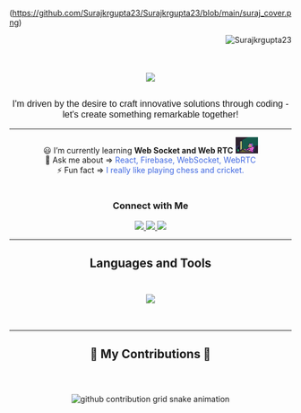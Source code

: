 
(https://github.com/Surajkrgupta23/Surajkrgupta23/blob/main/suraj_cover.png)

<p align="right">
  <img
    src="https://visitcount.itsvg.in/api?id=Surajkrgupta23&icon=0&color=0"
    alt="Surajkrgupta23"
  />
</p>

<h1 align="center">
  <img
    src="https://readme-typing-svg.herokuapp.com?font=Segoe+UI+Bold&size=35&duration=3000&pause=500&center=true&vCenter=true&random=false&width=500&height=70&lines=Hi+There!+%F0%9F%91%8B;I'm+Suraj"
  />
</h1>
<h3 align="center" style="font-family: Arial, Helvetica, sans-serif; font-weight: 400" >
  I'm driven by the desire to craft innovative solutions through coding - let's create something remarkable together!
</h3>
<hr />

<div  align="center" style="font-weight: 400">
         😃 I’m currently learning <strong>Web Socket and Web RTC</strong> <img src="https://github.com/Surajkrgupta23/Surajkrgupta23/blob/main/6.gif" width="40"><br>
        💬 Ask me about => <span style="color: royalblue;">React, Firebase, WebSocket, WebRTC</span><br>
        ⚡ Fun fact => <span style="color: royalblue;">I really like playing chess and cricket.</span>
    </div>
</div>

<h1> </h1>

<div align="center">
    <h3> Connect with Me </h3>
  <a href="mailto:surajkr.gupt23@gmail.com">
   <img src="https://img.shields.io/badge/Gmail-D14836?style=for-the-badge&logo=gmail&logoColor=white" target="_blank"/>
 </a>
 <a href="https://www.linkedin.com/in/suraj-kr-gupta/" target="_blank">
   <img src="https://img.shields.io/badge/LinkedIn-0077B5?style=for-the-badge&logo=linkedin&logoColor=white" target="_blank"/>
 </a>
 <a href="https://x.com/Surajkrgupta23" target="_blank">
    <img src="https://img.shields.io/badge/Twitter-d5d5d5?style=for-the-badge&logo=x&logoColor=0A0209" target="_blank"/>
 </a> 
</div>
<hr />

<h2 align="center">
  Languages and Tools <br />
  <br />
</h2>

<p align="center">
  <a href="https://skillicons.dev">
    <img
      src="https://skillicons.dev/icons?i=c,cpp,java,html,css,bootstrap,js,php,mysql,cs,nodejs,react,matlab,eclipse,figma,git,github,netlify,vim,notion,arduino,linux,kali,ubuntu,bash,powershell,vscode,mongodb,mysql,tailwind,ts,devto,discord,express,figma,git,github,postman,redux,sass,visualstudio,vite,vscode,py,fastapi"
    />
  </a>
</p>

<br />

<hr/>

<div align="center">
  <h2>🐍 My Contributions 🐍 <br> <br/> </h2> 
  <br>
    <picture>
      <source
        media="(prefers-color-scheme: dark)"
        srcset="https://raw.githubusercontent.com/Surajkrgupta23/Surajkrgupta23/output/github-contribution-grid-snake-dark.svg"
      />
      <source
        media="(prefers-color-scheme: light)"
        srcset="https://raw.githubusercontent.com/Surajkrgupta23/Surajkrgupta23/output/github-contribution-grid-snake.svg"
      />
      <img
        alt="github contribution grid snake animation"
        src="https://raw.githubusercontent.com/Surajkrgupta23/Surajkrgupta23/output/github-contribution-grid-snake.svg"
      />
    </picture>
  
  <br/>
</div>


<!-- ![snake gif](https://github.com/Surajkrgupta23/Surajkrgupta23/blob/output/github-contribution-grid-snake.svg) -->
